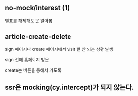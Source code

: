 ## no-mock/interest (1)

별표를 해제해도 못 알아봄

## article-create-delete

sign 페이지나 create 페이지에서 visit 잘 안 되는 상황 발생

sign 전에 홈페이지 방문

create는 버튼을 통해서 가도록

## ssr은 mocking(cy.intercept)가 되지 않는다.
